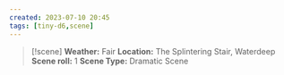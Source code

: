 ```yaml
---
created: 2023-07-10 20:45
tags: [tiny-d6,scene]
---
```

> [!scene] 
> **Weather:** Fair
> **Location:** The Splintering Stair, Waterdeep
> **Scene roll:** 1
> **Scene Type:** Dramatic Scene